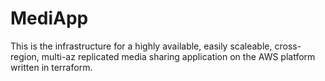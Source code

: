 # MediApp
This is the infrastructure for a highly available, easily scaleable, cross-region, multi-az replicated media sharing application on the AWS platform written in terraform.
